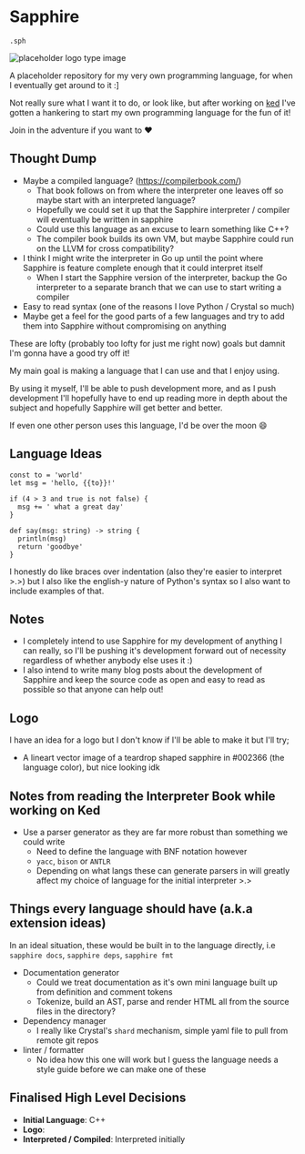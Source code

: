 # Sapphire

`.sph`

![placeholder logo type image](https://dummyimage.com/600x400/002366/d4def6.png&text=Sapphire)

A placeholder repository for my very own programming language, for when I eventually get around to it :]

Not really sure what I want it to do, or look like, but after working on [ked](https://github.com/crnbrdrck/ked) I've gotten a hankering to start my own programming language for the fun of it! 

Join in the adventure if you want to :heart:

## Thought Dump
- Maybe a compiled language? (https://compilerbook.com/)
    - That book follows on from where the interpreter one leaves off so maybe start with an interpreted language?
    - Hopefully we could set it up that the Sapphire interpreter / compiler will eventually be written in sapphire
    - Could use this language as an excuse to learn something like C++?
    - The compiler book builds its own VM, but maybe Sapphire could run on the LLVM for cross compatibility?
- I think I might write the interpreter in Go up until the point where Sapphire is feature complete enough that it could interpret itself
    - When I start the Sapphire version of the interpreter, backup the Go interpreter to a separate branch that we can use to start writing a compiler
- Easy to read syntax (one of the reasons I love Python / Crystal so much)
- Maybe get a feel for the good parts of a few languages and try to add them into Sapphire without compromising on anything

These are lofty (probably too lofty for just me right now) goals but damnit I'm gonna have a good try off it!

My main goal is making a language that I can use and that I enjoy using.

By using it myself, I'll be able to push development more, and as I push development I'll hopefully have to end up reading more in depth about the subject and hopefully Sapphire will get better and better.

If even one other person uses this language, I'd be over the moon :smile:

## Language Ideas

```sapphire
const to = 'world'
let msg = 'hello, {{to}}!'

if (4 > 3 and true is not false) {
  msg += ' what a great day'
}

def say(msg: string) -> string {
  println(msg)
  return 'goodbye'
}
```
I honestly do like braces over indentation (also they're easier to interpret >.>)  but I also like the english-y nature of Python's syntax so I also want to include examples of that.

## Notes
- I completely intend to use Sapphire for my development of anything I can really, so I'll be pushing it's development forward out of necessity regardless of whether anybody else uses it :)
- I also intend to write many blog posts about the development of Sapphire and keep the source code as open and easy to read as possible so that anyone can help out!

## Logo
I have an idea for a logo but I don't know if I'll be able to make it but I'll try;
- A lineart vector image of a teardrop shaped sapphire in #002366 (the language color), but nice looking idk

## Notes from reading the Interpreter Book while working on Ked
- Use a parser generator as they are far more robust than something we could write
    - Need to define the language with BNF notation however
    -  `yacc`, `bison` or `ANTLR`
    - Depending on what langs these can generate parsers in will greatly affect my choice of language for the initial interpreter >.>
    
## Things every language should have (a.k.a extension ideas)
In an ideal situation, these would be built in to the language directly, i.e `sapphire docs`, `sapphire deps`, `sapphire fmt`

- Documentation generator
    - Could we treat documentation as it's own mini language built up from definition and comment tokens
    - Tokenize, build an AST, parse and render HTML all from the source files in the directory?
- Dependency manager
    - I really like Crystal's `shard` mechanism, simple yaml file to pull from remote git repos
- linter / formatter
    - No idea how this one will work but I guess the language needs a style guide before we can make one of these
    
## Finalised High Level Decisions
- **Initial Language**: C++
- **Logo**:
- **Interpreted / Compiled**: Interpreted initially
